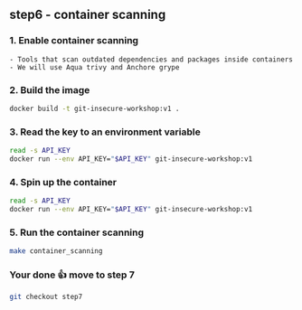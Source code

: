 ## step6 - container scanning

### 1. Enable container scanning
```
- Tools that scan outdated dependencies and packages inside containers
- We will use Aqua trivy and Anchore grype
```

### 2. Build the image
```bash
docker build -t git-insecure-workshop:v1 .
```

### 3. Read the key to an environment variable
```bash
read -s API_KEY
docker run --env API_KEY="$API_KEY" git-insecure-workshop:v1
```

### 4. Spin up the container
```bash
read -s API_KEY
docker run --env API_KEY="$API_KEY" git-insecure-workshop:v1
```

### 5. Run the container scanning
```bash
make container_scanning
```

### Your done 👍 move to step 7
```bash
git checkout step7
```
